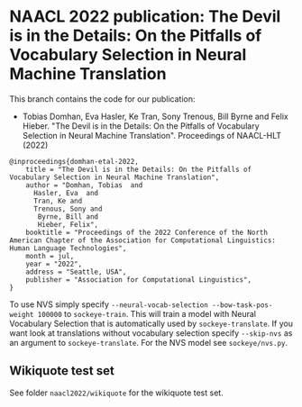 
# NAACL 2022 publication: The Devil is in the Details: On the Pitfalls of Vocabulary Selection in Neural Machine Translation

This branch contains the code for our publication:
* Tobias Domhan, Eva Hasler, Ke Tran, Sony Trenous, Bill Byrne and Felix Hieber. "The Devil is in the Details: On the Pitfalls of Vocabulary Selection in Neural Machine Translation". Proceedings of NAACL-HLT (2022)


```
@inproceedings{domhan-etal-2022,
    title = "The Devil is in the Details: On the Pitfalls of Vocabulary Selection in Neural Machine Translation",
    author = "Domhan, Tobias  and
      Hasler, Eva  and
      Tran, Ke and
      Trenous, Sony and
       Byrne, Bill and
       Hieber, Felix",
    booktitle = "Proceedings of the 2022 Conference of the North American Chapter of the Association for Computational Linguistics: Human Language Technologies",
    month = jul,
    year = "2022",
    address = "Seattle, USA",
    publisher = "Association for Computational Linguistics",
}
```


To use NVS simply specify `--neural-vocab-selection --bow-task-pos-weight 100000` to `sockeye-train`.
This will train a model with Neural Vocabulary Selection that is automatically used by `sockeye-translate`.
If you want look at translations without vocabulary selection specify `--skip-nvs` as an argument to `sockeye-translate`.
For the NVS model see `sockeye/nvs.py`.

## Wikiquote test set
See folder `naacl2022/wikiquote` for the wikiquote test set.
